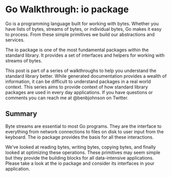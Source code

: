 # Go Walkthrough: io package
Go is a programming language built for working with bytes. Whether you have lists of bytes, streams of bytes, or individual bytes, Go makes it easy to process. From these simple primitives we build our abstractions and services.

The io package is one of the most fundamental packages within the standard library. It provides a set of interfaces and helpers for working with streams of bytes.

This post is part of a series of walkthroughs to help you understand the standard library better. While generated documentation provides a wealth of information, it can be difficult to understand packages in a real world context. This series aims to provide context of how standard library packages are used in every day applications. If you have questions or comments you can reach me at @benbjohnson on Twitter.

## Summary
Byte streams are essential to most Go programs. They are the interface to everything from network connections to files on disk to user input from the keyboard. The io package provides the basis for all these interactions.

We’ve looked at reading bytes, writing bytes, copying bytes, and finally looked at optimizing these operations. These primitives may seem simple but they provide the building blocks for all data-intensive applications. Please take a look at the io package and consider its interfaces in your application.
